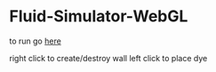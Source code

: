 # Fluid-Simulator-WebGL

to run go [here](https://loganabel.github.io/Fluid-Simulator-WebGL/main.html)

right click to create/destroy wall
left click to place dye
